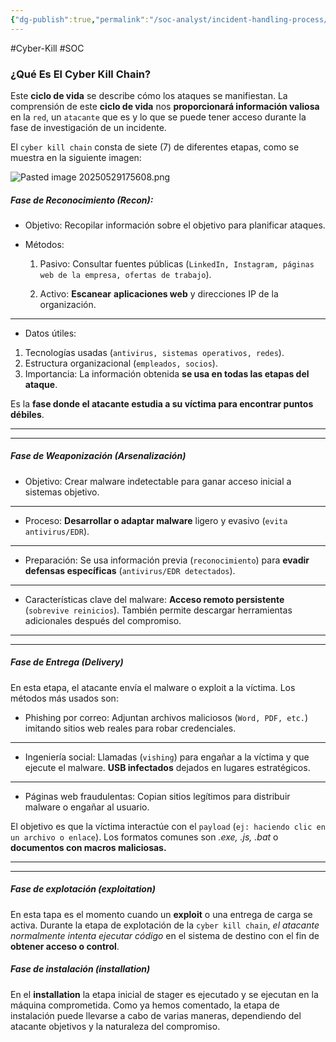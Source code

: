 ```yaml
---
{"dg-publish":true,"permalink":"/soc-analyst/incident-handling-process/","dgPassFrontmatter":true}
---
```



#Cyber-Kill #SOC

### ¿Qué Es El Cyber Kill Chain?

Este **ciclo de vida** se describe cómo los ataques se manifiestan. La comprensión de este **ciclo de vida** nos **proporcionará información valiosa** en la `red`, un `atacante` que es y lo que se puede tener acceso durante la fase de investigación de un incidente.


El `cyber kill chain` consta de siete (7) de diferentes etapas, como se muestra en la siguiente imagen:

![Pasted image 20250529175608.png](/img/user/imgs/Pasted%20image%2020250529175608.png)


##### Fase de Reconocimiento (**Recon**):

- Objetivo: Recopilar información sobre el objetivo para planificar ataques.

- Métodos: 
	1. Pasivo: Consultar fuentes públicas (`LinkedIn, Instagram, páginas web de la empresa, ofertas de trabajo`).

	2. Activo: **Escanear** **aplicaciones web** y direcciones IP de la organización.
---
- Datos útiles:
1. Tecnologías usadas (`antivirus, sistemas operativos, redes`).
2. Estructura organizacional (`empleados, socios`).
3. Importancia: La información obtenida **se usa en todas las etapas del ataque**.

Es la **fase donde el atacante estudia a su víctima para encontrar puntos débiles**.

---
---
##### Fase de Weaponización (**Arsenalización**)

- Objetivo: Crear malware indetectable para ganar acceso inicial a sistemas objetivo.
---
- Proceso: **Desarrollar o adaptar malware** ligero y evasivo (`evita antivirus/EDR`).
---
- Preparación: Se usa información previa (`reconocimiento`) para **evadir defensas específicas** (`antivirus/EDR detectados`).
---
- Características clave del malware: **Acceso remoto persistente** (`sobrevive reinicios`). También permite descargar herramientas adicionales después del compromiso.


---
---

##### Fase de Entrega (**Delivery**)

En esta etapa, el atacante envía el malware o exploit a la víctima. Los métodos más usados son:

- Phishing por correo: Adjuntan archivos maliciosos (`Word, PDF, etc.`) imitando sitios web reales para robar credenciales.
---
- Ingeniería social: Llamadas (`vishing`) para engañar a la víctima y que ejecute el malware. **USB infectados** dejados en lugares estratégicos.
---
- Páginas web fraudulentas: Copian sitios legítimos para distribuir malware o engañar al usuario.

El objetivo es que la víctima interactúe con el `payload` (`ej: haciendo clic en un archivo o enlace`). Los formatos comunes son *.exe, .js, .bat* o **documentos con macros maliciosas.**

---
---
##### Fase de explotación (**exploitation**)

En esta tapa es el momento cuando un **exploit** o una entrega de carga se activa. Durante la etapa de explotación de la `cyber kill chain`, *el atacante normalmente intenta ejecutar código* en el sistema de destino con el fin de **obtener acceso o control**.


##### Fase de instalación (**installation**)

En el **installation** la etapa inicial de stager es ejecutado y se ejecutan en la máquina comprometida. Como ya hemos comentado, la etapa de instalación puede llevarse a cabo de varias maneras, dependiendo del atacante objetivos y la naturaleza del compromiso. 
